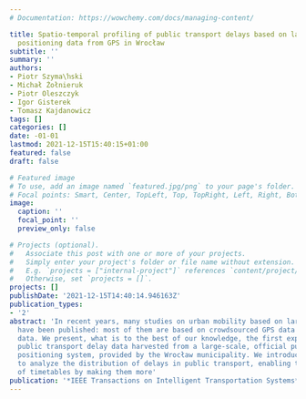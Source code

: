```yaml
---
# Documentation: https://wowchemy.com/docs/managing-content/

title: Spatio-temporal profiling of public transport delays based on large-scale vehicle
  positioning data from GPS in Wrocław
subtitle: ''
summary: ''
authors:
- Piotr Szyma\ŉski
- Michał Żołnieruk
- Piotr Oleszczyk
- Igor Gisterek
- Tomasz Kajdanowicz
tags: []
categories: []
date: -01-01
lastmod: 2021-12-15T15:40:15+01:00
featured: false
draft: false

# Featured image
# To use, add an image named `featured.jpg/png` to your page's folder.
# Focal points: Smart, Center, TopLeft, Top, TopRight, Left, Right, BottomLeft, Bottom, BottomRight.
image:
  caption: ''
  focal_point: ''
  preview_only: false

# Projects (optional).
#   Associate this post with one or more of your projects.
#   Simply enter your project's folder or file name without extension.
#   E.g. `projects = ["internal-project"]` references `content/project/deep-learning/index.md`.
#   Otherwise, set `projects = []`.
projects: []
publishDate: '2021-12-15T14:40:14.946163Z'
publication_types:
- '2'
abstract: 'In recent years, many studies on urban mobility based on large data sets
  have been published: most of them are based on crowdsourced GPS data or smart-card
  data. We present, what is to the best of our knowledge, the first exploration of
  public transport delay data harvested from a large-scale, official public transport
  positioning system, provided by the Wrocław municipality. We introduce the methodology
  to analyze the distribution of delays in public transport, enabling the improvement
  of timetables by making them more'
publication: '*IEEE Transactions on Intelligent Transportation Systems*'
---
```

